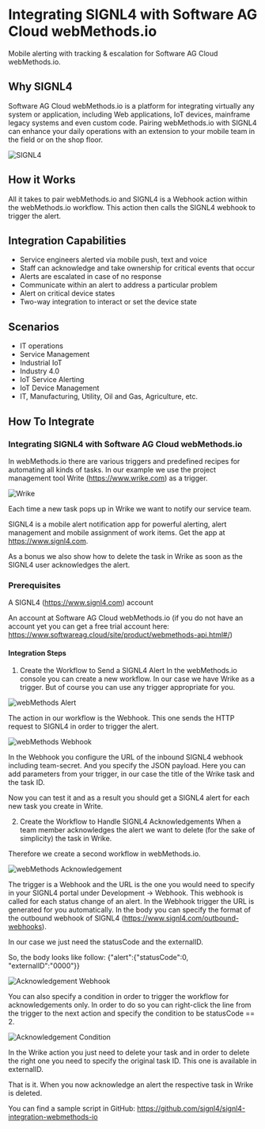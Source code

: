 # Integrating SIGNL4 with Software AG Cloud webMethods.io

Mobile alerting with tracking & escalation for Software AG Cloud webMethods.io.

## Why SIGNL4

Software AG Cloud webMethods.io is a platform for integrating virtually any system or application, including Web applications, IoT devices, mainframe legacy systems and even custom code. Pairing webMethods.io with SIGNL4 can enhance your daily operations with an extension to your mobile team in the field or on the shop floor.

![SIGNL4](file://webmethods-signl4.png)

## How it Works

All it takes to pair webMethods.io and SIGNL4 is a Webhook action within the webMethods.io workflow. This action then calls the SIGNL4 webhook to trigger the alert.

## Integration Capabilities

- Service engineers alerted via mobile push, text and voice
- Staff can acknowledge and take ownership for critical events that occur
- Alerts are escalated in case of no response
- Communicate within an alert to address a particular problem
- Alert on critical device states
- Two-way integration to interact or set the device state

## Scenarios

- IT operations
- Service Management
- Industrial IoT
- Industry 4.0
- IoT Service Alerting
- IoT Device Management
- IT, Manufacturing, Utility, Oil and Gas, Agriculture, etc.

## How To Integrate

### Integrating SIGNL4 with Software AG Cloud webMethods.io

In webMethods.io there are various triggers and predefined recipes for automating all kinds of tasks. In our example we use the project management tool Write (https://www.wrike.com) as a trigger.

![Wrike](file://wrike-task.png)

Each time a new task pops up in Wrike we want to notify our service team.

SIGNL4 is a mobile alert notification app for powerful alerting, alert management and mobile assignment of work items. Get the app at https://www.signl4.com.

As a bonus we also show how to delete the task in Wrike as soon as the SIGNL4 user acknowledges the alert.

### Prerequisites

A SIGNL4 (https://www.signl4.com) account

An account at Software AG Cloud webMethods.io (if you do not have an account yet you can get a free trial account here: https://www.softwareag.cloud/site/product/webmethods-api.html#/)

#### Integration Steps

1. Create the Workflow to Send a SIGNL4 Alert
In the webMethods.io console you can create a new workflow. In our case we have Wrike as a trigger. But of course you can use any trigger appropriate for you.

![webMethods Alert](file://webmethods-alert.png)

The action in our workflow is the Webhook. This one sends the HTTP request to SIGNL4 in order to trigger the alert.

![webMethods Webhook](file://webmethods-webhook.png)

In the Webhook you configure the URL of the inbound SIGNL4 webhook including team-secret. And you specify the JSON payload. Here you can add parameters from your trigger, in our case the title of the Wrike task and the task ID.

Now you can test it and as a result you should get a SIGNL4 alert for each new task you create in Write.

2. Create the Workflow to Handle SIGNL4 Acknowledgements
When a team member acknowledges the alert we want to delete (for the sake of simplicity) the task in Wrike.

Therefore we create a second workflow in webMethods.io.

![webMethods Acknowledgement](file://webmethods-acknowledgement.png)

The trigger is a Webhook and the URL is the one you would need to specify in your SIGNL4 portal under Development -> Webhook. This webhook is called for each status change of an alert. In the Webhook trigger the URL is generated for you automatically. In the body you can specify the format of the outbound webhook of SIGNL4 (https://www.signl4.com/outbound-webhooks).

In our case we just need the statusCode and the externalID.

So, the body looks like follow:
{"alert":{"statusCode":0, "externalID":"0000"}}

![Acknowledgement Webhook](file://webmethods-acknowledgement-webhook.png)

You can also specify a condition in order to trigger the workflow for acknowledgements only. In order to do so you can right-click the line from the trigger to the next action and specify the condition to be statusCode == 2.

![Acknowledgement Condition](file://webmethods-acknowledgement-condition.png)

In the Wrike action you just need to delete your task and in order to delete the right one you need to specify the original task ID. This one is available in externalID.

That is it. When you now acknowledge an alert the respective task in Wrike is deleted.

You can find a sample script in GitHub:
https://github.com/signl4/signl4-integration-webmethods-io
